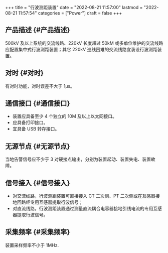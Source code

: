 +++
title = "行波测距装置"
date = "2022-08-21 11:57:00"
lastmod = "2022-08-21 11:57:54"
categories = ["Power"]
draft = false
+++

## 产品描述 {#产品描述}

500kV 及以上系统的交流线路、220kV 长度超过 50kM 或多单位维护的交流线路应配置集中式行波测距装置；其它 220kV 巡线困难的交流线路宜装设行波测距装置。


## 对时 {#对时}

有对时功能，对时误差不大于 1μs。


## 通信接口 {#通信接口}

-   装置应具备至少 4 个独立的 10M 及以上以太网接口。
-   应具备打印接口。
-   宜具备 USB 转存接口。


## 无源节点 {#无源节点}

当地告警信号应不少于 3 对硬接点输出，分别为装置起动、装置失电、装置故障。


## 信号接入 {#信号接入}

-   对交流线路，行波测距装置可直接接入 CT 二次侧、PT 二次侧或在互感器接地回路经专用互感器提取行波信号；
-   对直流线路，行波测距装置通过测量直流耦合电容器接地引线电流的专用互感器提取行波信号。


## 采集频率 {#采集频率}

装置采样频率不小于 1MHz.<br />
